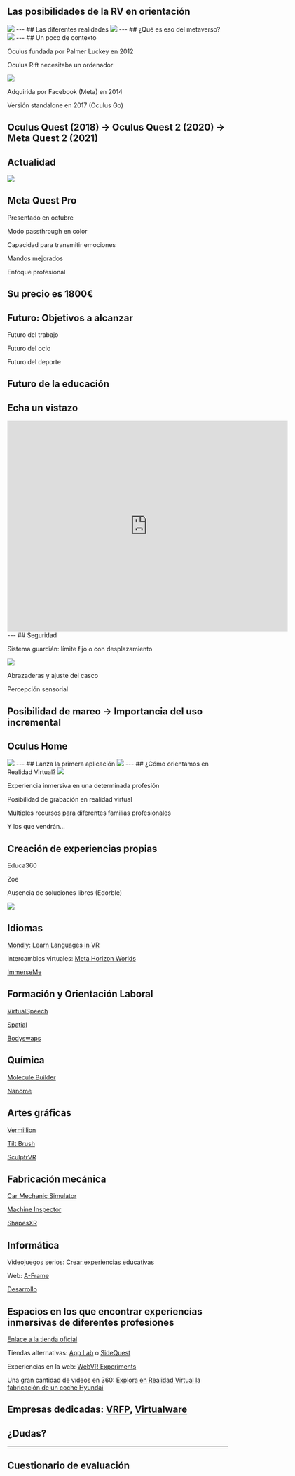 ## Las posibilidades de la RV en orientación

<img class="r-stretch" style="text-align: center" src="../assets/logo.png">
---
## Las diferentes realidades

<img class="r-stretch" style="text-align: center" src="../assets/realities.png">
---
## ¿Qué es eso del metaverso?

<img class="r-stretch" style="text-align: center" src="../assets/metaverse.png">
---
## Un poco de contexto

Oculus fundada por Palmer Luckey en 2012 <!-- .element: class="fragment" -->

Oculus Rift necesitaba un ordenador <!-- .element: class="fragment" -->

<img class="r-stretch" style="text-align: center" src="../assets/rift.png"> <!-- .element: class="fragment" -->


Adquirida por Facebook (Meta) en 2014

Versión standalone en 2017 (Oculus Go) <!-- .element: class="fragment" -->

Oculus Quest (2018) → Oculus Quest 2 (2020) → Meta Quest 2 (2021) <!-- .element: class="fragment" -->
---
## Actualidad

<img class="r-stretch" style="text-align: center" src="../assets/meta-quest-pro.png">


## Meta Quest Pro

Presentado en octubre <!-- .element: class="fragment" -->

Modo passthrough en color <!-- .element: class="fragment" -->

Capacidad para transmitir emociones <!-- .element: class="fragment" -->

Mandos mejorados <!-- .element: class="fragment" -->

Enfoque profesional <!-- .element: class="fragment" -->

Su precio es 1800€ <!-- .element: class="fragment" -->
---
## Futuro: Objetivos a alcanzar

Futuro del trabajo <!-- .element: class="fragment" -->

Futuro del ocio <!-- .element: class="fragment" -->

Futuro del deporte <!-- .element: class="fragment" -->

Futuro de la educación <!-- .element: class="fragment" -->
---
## Echa un vistazo

<div class="sketchfab-embed-wrapper"> <iframe title="Quest 2 Headset - FanArt" frameborder="0" allowfullscreen mozallowfullscreen="true" webkitallowfullscreen="true" allow="autoplay; fullscreen; xr-spatial-tracking" xr-spatial-tracking execution-while-out-of-viewport execution-while-not-rendered web-share width="640" height="480" src="https://sketchfab.com/models/ee496aa030bf4f37a52b445196796af3/embed?autostart=1"> </iframe> </div>
---
## Seguridad

Sistema guardián: límite fijo o con desplazamiento <!-- .element: class="fragment" -->


<img class="r-stretch" style="text-align: center" src="../assets/sistema-guardian.png">


Abrazaderas y ajuste del casco

Percepción sensorial <!-- .element: class="fragment" -->

Posibilidad de mareo → Importancia del uso incremental <!-- .element: class="fragment" -->
---
## Oculus Home
<img class="r-stretch" style="text-align: center" src="../assets/menu.png">
---
## Lanza la primera aplicación

<img class="r-stretch" style="text-align: center" src="../assets/first-steps.jpg">
---
## ¿Cómo orientamos en Realidad Virtual?

<img class="r-stretch" style="text-align: center" src="../assets/learn.jpg">


Experiencia inmersiva en una determinada profesión

Posibilidad de grabación en realidad virtual <!-- .element: class="fragment" -->

Múltiples recursos para diferentes familias profesionales <!-- .element: class="fragment" -->

Y los que vendrán... <!-- .element: class="fragment" -->


## Creación de experiencias propias

Educa360 <!-- .element: class="fragment" -->

Zoe <!-- .element: class="fragment" -->

Ausencia de soluciones libres (Edorble) <!-- .element: class="fragment" -->


<img class="r-stretch" style="text-align: center" src="../assets/zoe.png">


## Idiomas

[Mondly: Learn Languages in VR](https://www.oculus.com/experiences/quest/4214902388537196/?locale=es_ES)

Intercambios virtuales: [Meta Horizon Worlds](https://www.oculus.com/experiences/quest/2532035600194083/)

[ImmerseMe](https://immerseme.co)


## Formación y Orientación Laboral

[VirtualSpeech](https://www.oculus.com/experiences/quest/3973230756042512/?locale=es_ES)

[Spatial](https://www.oculus.com/experiences/quest/2927141310670477)

[Bodyswaps](https://www.oculus.com/experiences/quest/3714188128706579/?utm_source=oculusapplab.com)


## Química

[Molecule Builder](https://www.oculus.com/experiences/quest/3632813843496339/?utm_medium=share&utm_source=oculus)

[Nanome](https://www.oculus.com/experiences/rift/1873145426039242/)


## Artes gráficas

[Vermillion](https://www.oculus.com/experiences/quest/4900967296622279)

[Tilt Brush](https://www.oculus.com/experiences/quest/2322529091093901)

[SculptrVR](https://www.oculus.com/experiences/quest/1978992975501648)


## Fabricación mecánica

[Car Mechanic Simulator](https://www.oculus.com/experiences/quest/4178846312215481/)

[Machine Inspector](https://sidequestvr.com/app/545/machine-inspector)

[ShapesXR](https://www.oculus.com/experiences/quest/3899112273551602/)



## Informática

Videojuegos serios: [Crear experiencias educativas](https://www.zoe.com/software/zoe-for-unity/)

Web: [A-Frame](https://aframe.io)

[Desarrollo](https://developer.oculus.com/get-started-platform/)


## Espacios en los que encontrar experiencias inmersivas de diferentes profesiones

[Enlace a la tienda oficial](https://www.oculus.com/experiences/quest/)

Tiendas alternativas: [App Lab](https://applabgamelist.com/Best) o [SideQuest](https://sidequestvr.com/apps/education/1/rating)

Experiencias en la web: [WebVR Experiments](https://experiments.withgoogle.com/collection/webvr)

Una gran cantidad de vídeos en 360: [Explora en Realidad Virtual la fabricación de un coche Hyundai](https://www.youtube.com/watch?v=3XDjb2pPQDw)

Empresas dedicadas: [VRFP](https://www.vrfp.es), [Virtualware](https://www.virtualwareco.com/es/proyectos/)
---

<!-- .slide: data-background-video="../assets/vr.mp4" data-background-opacity="0.6" data-background-video-loop data-background-video-muted -->

## ¿Dudas?
---
## Cuestionario de evaluación